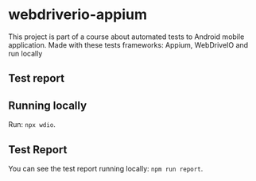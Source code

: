 # webdriverio-appium

This project is part of a course about automated tests to Android mobile application.
Made with these tests frameworks: Appium, WebDriveIO and run locally

## Test report

## Running locally

Run: `npx wdio`.


## Test Report

You can see the test report running locally: `npm run report`.

